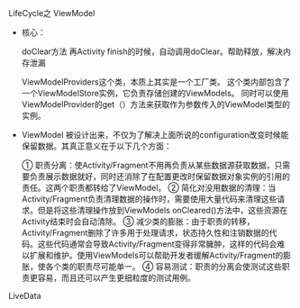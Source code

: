LifeCycle之 ViewModel

- 核心：

    doClear方法
    再Activity finish的时候，自动调用doClear。帮助释放，解决内存泄漏
    
    ViewModelProviders这个类，本质上其实是一个工厂类。
    这个类内部包含了一个ViewModelStore实例，它负责存储创建的ViewModels。
    同时可以使用ViewModelProvider的get（）方法来获取作为参数传入的ViewModel类型的实例。
    
- ViewModel 被设计出来，不仅为了解决上面所说的configuration改变时候能保留数据。其真正意义在于以下几个方面：

    ① 职责分离：使Activity/Fragment不用再负责从某些数据源获取数据，只需要负责展示数据就好，同时还消除了在配置更改时保留数据对象实例的引用的责任。这两个职责都转给了ViewModel。
    ② 简化对没用数据的清理：当Activity/Fragment负责清理数据的操作时，需要使用大量代码来清理这些请求。但是将这些清理操作放到ViewModels onCleared()方法中，这些资源在Activity结束时会自动清除。
    ③ 减少类的膨胀：由于职责的转移，Activity/Fragment删除了许多用于处理请求，状态持久性和注销数据的代码。这些代码通常会导致Activity/Fragment变得非常臃肿，这样的代码会难以扩展和维护。使用ViewModels可以帮助开发者缓解Activity/Fragment的膨胀，使各个类的职责尽可能单一。
    ④ 容易测试：职责的分离会使测试这些职责更容易，而且还可以产生更细粒度的测试用例。
    
LiveData